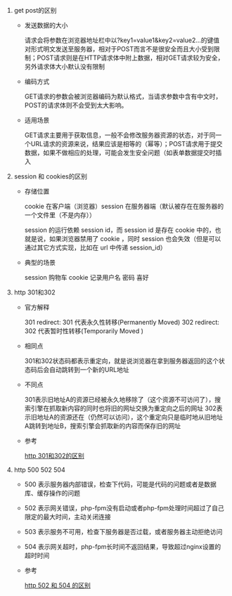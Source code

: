 1. get post的区别

   - 发送数据的大小

     请求会将参数在浏览器地址栏中以?key1=value1&key2=value2...的键值对形式明文发送至服务器，相对于POST而言不是很安全而且大小受到限制；POST请求则是在HTTP请求体中附上数据，相对GET请求较为安全，另外请求体大小默认没有限制

   - 编码方式

     GET请求的参数会被浏览器编码为默认格式，当请求参数中含有中文时，POST的请求体则不会受到太大影响。

   - 适用场景

     GET请求主要用于获取信息，一般不会修改服务器资源的状态，对于同一个URL请求的资源来说，结果应该是相等的（幂等）；POST请求用于提交数据，如果不做相应的处理，可能会发生安全问题（如表单数据提交时插入

     

2. session  和 cookies的区别

   - 存储位置 

     cookie 在客户端（浏览器）session 在服务器端（默认被存在在服务器的一个文件里（不是内存））

     session 的运行依赖 session id，而 session id 是存在 cookie 中的，也就是说，如果浏览器禁用了 cookie ，同时 session 也会失效（但是可以通过其它方式实现，比如在 url 中传递 session_id） 

   - 典型的场景

     session 购物车    cookie   记录用户名 密码  喜好

     

3. http 301和302

   - 官方解释

     301 redirect: 301 代表永久性转移(Permanently Moved)
     302 redirect: 302 代表暂时性转移(Temporarily Moved )

   - 相同点

     301和302状态码都表示重定向，就是说浏览器在拿到服务器返回的这个状态码后会自动跳转到一个新的URL地址

   - 不同点

     301表示旧地址A的资源已经被永久地移除了（这个资源不可访问了），搜索引擎在抓取新内容的同时也将旧的网址交换为重定向之后的网址
     302表示旧地址A的资源还在（仍然可以访问），这个重定向只是临时地从旧地址A跳转到地址B，搜索引擎会抓取新的内容而保存旧的网址

   - 参考

     [http 301和302的区别](https://www.cnblogs.com/lanqiu5ge/p/9457074.html)

     

4. http 500 502 504

   - 500 表示服务器内部错误，检查下代码，可能是代码的问题或者是数据库、缓存操作的问题

   - 502 表示网关错误，php-fpm没有启动或者php-fpm处理时间超过了自己限定的最大时间，主动关闭连接

   - 503 表示服务不可用，检查下服务器是否过载，或者服务器主动拒绝访问

   - 504 表示网关超时，php-fpm长时间不返回结果，导致超过nginx设置的超时时间

   - 参考

     [http 502 和 504 的区别](https://blog.csdn.net/qq_32792365/article/details/85233583)

